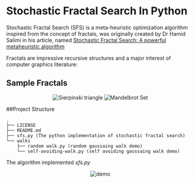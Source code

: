 # Stochastic Fractal Search In Python
Stochastic Fractal Search (SFS) is a meta-heuristic optimization algorithm inspired from the concept of fractals, was originally created by Dr Hamid Salimi in his 
article, named [Stochastic Fractal Search: A powerful metaheuristic algorithm](https://www.sciencedirect.com/science/article/abs/pii/S0950705114002822)

Fractals are impressive recursive structures and a major interest of computer graphics literature:

## Sample Fractals
<p align="center">
<img src="https://i.pinimg.com/originals/12/27/1a/12271a8f5a1157cd194cec0e2e5d0757.gif" alt="Sierpinski triangle" />
<img src="https://www.mathworks.com/matlabcentral/mlc-downloads/downloads/submissions/37813/versions/1/screenshot.gif" alt="Mandelbrot Set" />
</p>

##Project Structure
```
.
├── LICENSE 
├── README.md
├── sfs.py (The python implementation of stochastic fractal search)
└── walks
    ├── random walk.py (random gaussaing walk demo)
    └── self-avoiding-walk.py (self avoiding gaussaing walk demo)
```
The algorithm implemented *sfs.py* 


<p align="center">
  <img src="https://i.giphy.com/media/Iok6UIB10yEKchtzEW/source.gif"  alt="demo" />
</p>

